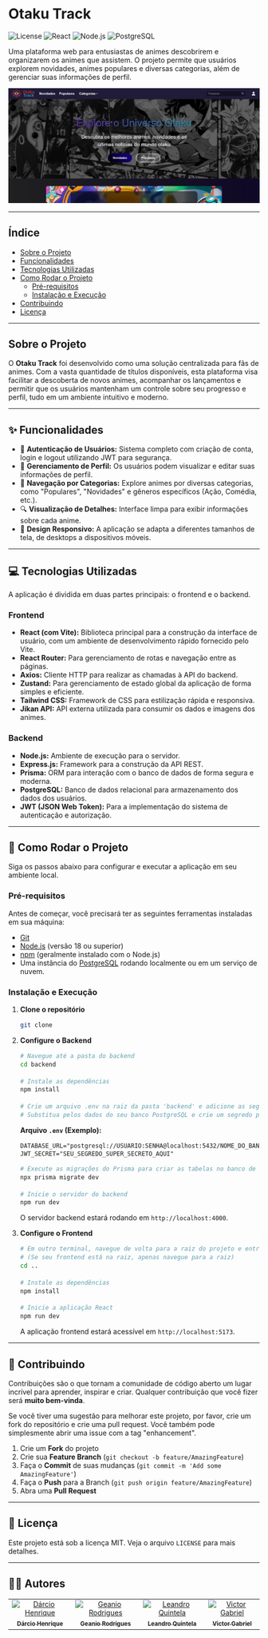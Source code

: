 # Otaku Track

![License](https://img.shields.io/badge/license-MIT-blue.svg)
![React](https://img.shields.io/badge/React-20232A?style=for-the-badge&logo=react&logoColor=61DAFB)
![Node.js](https://img.shields.io/badge/Node.js-339933?style=for-the-badge&logo=nodedotjs&logoColor=white)
![PostgreSQL](https://img.shields.io/badge/PostgreSQL-316192?style=for-the-badge&logo=postgresql&logoColor=white)

Uma plataforma web para entusiastas de animes descobrirem e organizarem os animes que assistem. O projeto permite que usuários explorem novidades, animes populares e diversas categorias, além de gerenciar suas informações de perfil.

![Captura de Tela do Otaku Track](./src/assets/imagem.png)

---

## Índice

- [Sobre o Projeto](#sobre-o-projeto)
- [Funcionalidades](#-funcionalidades)
- [Tecnologias Utilizadas](#-tecnologias-utilizadas)
- [Como Rodar o Projeto](#-como-rodar-o-projeto)
  - [Pré-requisitos](#pré-requisitos)
  - [Instalação e Execução](#instalação-e-execução)
- [Contribuindo](#-contribuindo)
- [Licença](#-licença)

---

## Sobre o Projeto

O **Otaku Track** foi desenvolvido como uma solução centralizada para fãs de animes. Com a vasta quantidade de títulos disponíveis, esta plataforma visa facilitar a descoberta de novos animes, acompanhar os lançamentos e permitir que os usuários mantenham um controle sobre seu progresso e perfil, tudo em um ambiente intuitivo e moderno.

---

## ✨ Funcionalidades

-   🔐 **Autenticação de Usuários:** Sistema completo com criação de conta, login e logout utilizando JWT para segurança.
-   👤 **Gerenciamento de Perfil:** Os usuários podem visualizar e editar suas informações de perfil.
-   🧭 **Navegação por Categorias:** Explore animes por diversas categorias, como "Populares", "Novidades" e gêneros específicos (Ação, Comédia, etc.).
-   🔍 **Visualização de Detalhes:** Interface limpa para exibir informações sobre cada anime.
-   🎨 **Design Responsivo:** A aplicação se adapta a diferentes tamanhos de tela, de desktops a dispositivos móveis.

---

## 💻 Tecnologias Utilizadas

A aplicação é dividida em duas partes principais: o frontend e o backend.

### **Frontend**

-   **React (com Vite):** Biblioteca principal para a construção da interface de usuário, com um ambiente de desenvolvimento rápido fornecido pelo Vite.
-   **React Router:** Para gerenciamento de rotas e navegação entre as páginas.
-   **Axios:** Cliente HTTP para realizar as chamadas à API do backend.
-   **Zustand:** Para gerenciamento de estado global da aplicação de forma simples e eficiente.
-   **Tailwind CSS:** Framework de CSS para estilização rápida e responsiva.
-   **Jikan API:** API externa utilizada para consumir os dados e imagens dos animes.

### **Backend**

-   **Node.js:** Ambiente de execução para o servidor.
-   **Express.js:** Framework para a construção da API REST.
-   **Prisma:** ORM para interação com o banco de dados de forma segura e moderna.
-   **PostgreSQL:** Banco de dados relacional para armazenamento dos dados dos usuários.
-   **JWT (JSON Web Token):** Para a implementação do sistema de autenticação e autorização.

---

## 🚀 Como Rodar o Projeto

Siga os passos abaixo para configurar e executar a aplicação em seu ambiente local.

### Pré-requisitos

Antes de começar, você precisará ter as seguintes ferramentas instaladas em sua máquina:
-   [Git](https://git-scm.com)
-   [Node.js](https://nodejs.org/en/) (versão 18 ou superior)
-   [npm](https://www.npmjs.com/) (geralmente instalado com o Node.js)
-   Uma instância do [PostgreSQL](https://www.postgresql.org/) rodando localmente ou em um serviço de nuvem.

### Instalação e Execução

1.  **Clone o repositório**
    ```sh
    git clone
    ```

2.  **Configure o Backend**
    ```sh
    # Navegue até a pasta do backend
    cd backend

    # Instale as dependências
    npm install

    # Crie um arquivo .env na raiz da pasta 'backend' e adicione as seguintes variáveis:
    # Substitua pelos dados do seu banco PostgreSQL e crie um segredo para o JWT
    ```
    **Arquivo `.env` (Exemplo):**
    ```env
    DATABASE_URL="postgresql://USUARIO:SENHA@localhost:5432/NOME_DO_BANCO"
    JWT_SECRET="SEU_SEGREDO_SUPER_SECRETO_AQUI"
    ```
    ```sh
    # Execute as migrações do Prisma para criar as tabelas no banco de dados
    npx prisma migrate dev

    # Inicie o servidor do backend
    npm run dev
    ```
    O servidor backend estará rodando em `http://localhost:4000`.

3.  **Configure o Frontend**
    ```sh
    # Em outro terminal, navegue de volta para a raiz do projeto e entre na pasta do frontend
    # (Se seu frontend está na raiz, apenas navegue para a raiz)
    cd ..

    # Instale as dependências
    npm install

    # Inicie a aplicação React
    npm run dev
    ```
    A aplicação frontend estará acessível em `http://localhost:5173`.

---

## 🤝 Contribuindo

Contribuições são o que tornam a comunidade de código aberto um lugar incrível para aprender, inspirar e criar. Qualquer contribuição que você fizer será **muito bem-vinda**.

Se você tiver uma sugestão para melhorar este projeto, por favor, crie um fork do repositório e crie uma pull request. Você também pode simplesmente abrir uma issue com a tag "enhancement".

1.  Crie um **Fork** do projeto
2.  Crie sua **Feature Branch** (`git checkout -b feature/AmazingFeature`)
3.  Faça o **Commit** de suas mudanças (`git commit -m 'Add some AmazingFeature'`)
4.  Faça o **Push** para a Branch (`git push origin feature/AmazingFeature`)
5.  Abra uma **Pull Request**

---

## 📝 Licença

Este projeto está sob a licença MIT. Veja o arquivo `LICENSE` para mais detalhes.

---

## 👨‍💻 Autores

<table>
  <tr>
    <td align="center">
      <a href="https://github.com/Paiva91">
        <img src="https://github.com/Paiva91.png?size=100" width="100px;" alt="Dárcio Henrique"/><br />
        <sub><b>Dárcio Henrique</b></sub>
      </a>
    </td>
    <td align="center">
      <a href="https://github.com/geanio-rodrigues">
        <img src="https://github.com/geanio-rodrigues.png?size=100" width="100px;" alt="Geanio Rodrigues"/><br />
        <sub><b>Geanio Rodrigues</b></sub>
      </a>
    </td>
     <td align="center">
      <a href="https://github.com/kiyohiroleo">
        <img src="https://github.com/kiyohiroleo.png?size=100" width="100px;" alt="Leandro Quintela"/><br />
        <sub><b>Leandro Quintela</b></sub>
      </a>
    </td>
    <td align="center">
      <a href="https://github.com/vtgabrielcastro">
        <img src="https://github.com/vtgabrielcastro.png?size=100" width="100px;" alt="Victor Gabriel"/><br />
        <sub><b>Victor Gabriel</b></sub>
      </a>
    </td>
  </tr>
</table>
